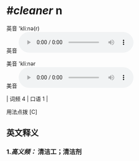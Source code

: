 # ***\#cleaner*** n
英音 'kliːnə(r)  
英音
<audio src="./media/cleaner-B.aac" controls="controls"></audio>

美音 'kliːnər  
美音
<audio src="./media/cleaner.aac" controls="controls"></audio>



| 词频 4 | 口语 1 |  

用法点拨  [C]

英文释义
---
### 1.*高义频：* **清洁工；清洁剂**  


